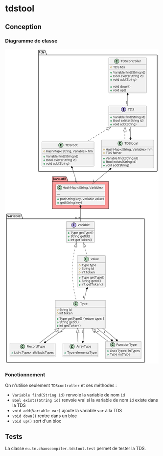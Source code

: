 # tdstool

## Conception

### Diagramme de classe

![Diagramme de classe de la TDS.](README.figures/TDS.png)

### Fonctionnement

On n'utilise seulement `TDScontroller` et ses méthodes :

- `Variable find(String id)` renvoie la variable de nom `id`
- `Bool exists(String id)` renvoie vrai si la variable de nom `id` existe dans la TDS
- `void add(Variable var)` ajoute la variable `var` à la TDS
- `void down()` rentre dans un bloc
- `void up()` sort d'un bloc

## Tests

La classe `eu.tn.chaoscompiler.tdstool.test` permet de tester la TDS.